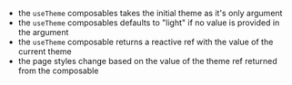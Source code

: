 - the `useTheme` composables takes the initial theme as it's only argument
- the `useTheme` composables defaults to "light" if no value is provided in the argument
- the `useTheme` composable returns a reactive ref with the value of the current theme
- the page styles change based on the value of the theme ref returned from the composable
